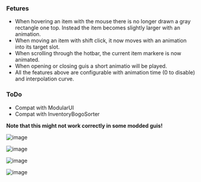 ### Fetures
- When hovering an item with the mouse there is no longer drawn a gray rectangle one top. Instead the item becomes slightly larger with an animation.
- When moving an item with shift click, it now moves with an animation into its target slot.
- When scrolling through the hotbar, the current item markere is now animated.
- When opening or closing guis a short animatio will be played.
- All the features above are configurable with animation time (0 to disable) and interpolation curve.

### ToDo
- Compat with ModularUI
- Compat with InventoryBogoSorter

**Note that this might not work correctly in some modded guis!**

![image](https://media.forgecdn.net/attachments/description/1062347/description_2db0d85a-5cd3-48a4-9663-aa03aba0c035.gif)

![image](https://media.forgecdn.net/attachments/description/1062347/description_8fba27e3-c42e-45c3-837e-3e5c3be346b2.gif)

![image](https://media.forgecdn.net/attachments/description/1062347/description_97d8c587-2d43-4cca-ac08-1c0c28252d72.gif)

![image](https://media.forgecdn.net/attachments/description/1062347/description_41bb345b-b37c-43f6-b71f-21d248a28320.gif)